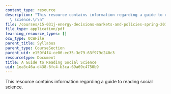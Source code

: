 ```yaml
---
content_type: resource
description: "This resource contains information regarding a guide to reading social\
  \ science.\r\n"
file: /courses/15-031j-energy-decisions-markets-and-policies-spring-2012/1ea3c46ad4386fc4b3ca69a69c4750b9_MIT15_031JS12_read_guide.pdf
file_type: application/pdf
learning_resource_types: []
ocw_type: OCWFile
parent_title: Syllabus
parent_type: CourseSection
parent_uid: e159f4f4-ce06-ec35-3e79-63f979c240c3
resourcetype: Document
title: A Guide to Reading Social Science
uid: 1ea3c46a-d438-6fc4-b3ca-69a69c4750b9
---
```

This resource contains information regarding a guide to reading social science.
